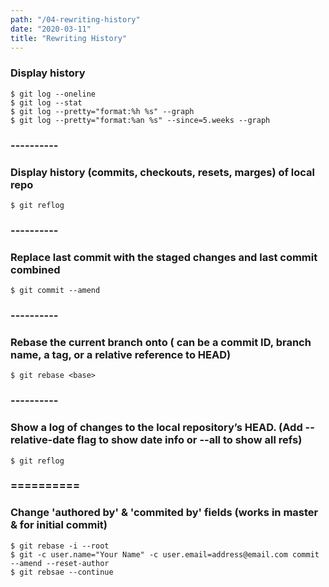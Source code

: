 ```yaml
---
path: "/04-rewriting-history"
date: "2020-03-11"
title: "Rewriting History"
---
```


### Display history

    $ git log --oneline
    $ git log --stat
    $ git log --pretty="format:%h %s" --graph
    $ git log --pretty="format:%an %s" --since=5.weeks --graph

### ----------

### Display history (commits, checkouts, resets, marges) of local repo

    $ git reflog

### ----------

### Replace last commit with the staged changes and last commit combined

    $ git commit --amend

### ----------

### Rebase the current branch onto <base> (<base> can be a commit ID, branch name, a tag, or a relative reference to HEAD)

    $ git rebase <base>

### ----------

### Show a log of changes to the local repository’s HEAD. (Add --relative-date flag to show date info or --all to show all refs)

    $ git reflog

### ==========

### Change 'authored by' & 'commited by' fields (works in master & for initial commit)

    $ git rebase -i --root
    $ git -c user.name="Your Name" -c user.email=address@email.com commit --amend --reset-author
    $ git rebsae --continue
